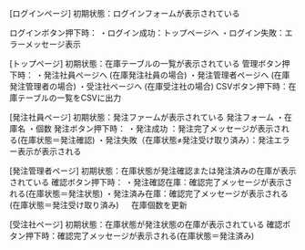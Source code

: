 [ログインページ]
初期状態：ログインフォームが表示されている

ログインボタン押下時：
    ・ログイン成功：トップページへ
    ・ログイン失敗：エラーメッセージ表示

[トップページ]
初期状態：在庫テーブルの一覧が表示されている
管理ボタン押下時：
    ・発注社員ページへ      (在庫発注社員の場合)
    ・発注管理者ページへ   (在庫発注管理者の場合)
    ・受注社ページへ       (在庫受注社の場合)
CSVボタン押下時：在庫テーブルの一覧をCSVに出力

[発注社員ページ]
初期状態：発注ファームが表示されている
発注フォーム
    ・在庫名
    ・個数
発注ボタン押下時：
    ・発注成功 ：発注完了メッセージが表示される(在庫状態＝発注確認)
    ・発注失敗（在庫状態≠発注受け取り済み）：発注エラー表示が表示される

[発注管理者ページ]
初期状態：在庫状態が発注確認または発注済みの在庫が表示されている
確認ボタン押下時：
    ・発注確認在庫：確認完了メッセージが表示される(在庫状態＝発注状態)
    ・発注済み在庫：確認完了メッセージが表示される(在庫状態＝発注受け取り済み)
　                在庫個数を更新

[受注社ページ]
初期状態：在庫状態が発注状態の在庫が表示されている
確認ボタン押下時：確認完了メッセージが表示される(在庫状態＝発注済み)
